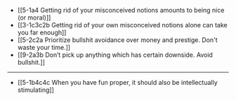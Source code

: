 - [[5-1a4 Getting rid of your misconceived notions amounts to being nice (or moral)]]
- [[3-1c3c2b Getting rid of your own misconceived notions alone can take you far enough]]
- [[5-2c2a Prioritize bullshit avoidance over money and prestige. Don't waste your time.]]
- [[9-2a3b Don’t pick up anything which has certain downside. Avoid bullshit.]]
---
- [[5-1b4c4c When you have fun proper, it should also be intellectually stimulating]]
